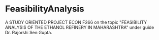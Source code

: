 # FeasibilityAnalysis
A STUDY ORIENTED PROJECT ECON F266 on the topic "FEASIBILITY ANALYSIS OF THE ETHANOL REFINERY IN MAHARASHTRA" under guide Dr. Rajorshi Sen Gupta.
